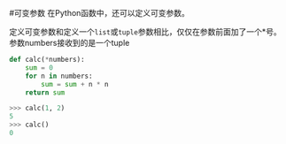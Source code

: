 #可变参数
在Python函数中，还可以定义可变参数。

定义可变参数和定义一个`list`或`tuple`参数相比，仅仅在参数前面加了一个*号。参数numbers接收到的是一个tuple
```py
def calc(*numbers):
    sum = 0
    for n in numbers:
        sum = sum + n * n
    return sum
```


```py
>>> calc(1, 2)
5
>>> calc()
0
```